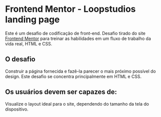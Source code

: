 # Frontend Mentor - Loopstudios landing page


Este é um desafio de codificação de front-end.
Desafio tirado do site [Frontend Mentor](https://www.frontendmentor.io) para treinar as habilidades em um fluxo de trabalho da vida real, HTML e CSS.

## O desafio
Construir a página fornecida e fazê-la parecer o mais próximo possível do design.
Este desafio se concentra principalmente em HTML e CSS.


## Os usuários devem ser capazes de:

Visualize o layout ideal para o site, dependendo do tamanho da tela do dispositivo.

